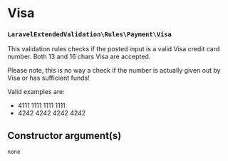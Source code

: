 # Visa
### `LaravelExtendedValidation\Rules\Payment\Visa`

This validation rules checks if the posted input is a valid Visa credit card number. Both 13 and 16 chars Visa are accepted.

Please note, this is no way a check if the number is actually given out by Visa or has sufficient funds!

Valid examples are:

- 4111 1111 1111 1111
- 4242 4242 4242 4242

## Constructor argument(s)

```php
none
```